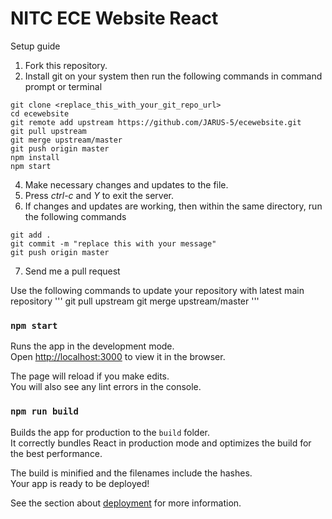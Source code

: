 # NITC ECE Website React

Setup guide

1. Fork this repository.
2. Install git on your system then run the following commands in command prompt or terminal
```
git clone <replace_this_with_your_git_repo_url>
cd ecewebsite
git remote add upstream https://github.com/JARUS-5/ecewebsite.git
git pull upstream
git merge upstream/master
git push origin master
npm install
npm start
```
4. Make necessary changes and updates to the file.
5. Press *ctrl-c* and *Y* to exit the server.
6. If changes and updates are working, then within the same directory, run the following commands 
```
git add .
git commit -m "replace this with your message"
git push origin master
```
7. Send me a pull request

Use the following commands to update your repository with latest main repository
'''
git pull upstream
git merge upstream/master
'''

### `npm start`

Runs the app in the development mode.\
Open [http://localhost:3000](http://localhost:3000) to view it in the browser.

The page will reload if you make edits.\
You will also see any lint errors in the console.

### `npm run build`

Builds the app for production to the `build` folder.\
It correctly bundles React in production mode and optimizes the build for the best performance.

The build is minified and the filenames include the hashes.\
Your app is ready to be deployed!

See the section about [deployment](https://facebook.github.io/create-react-app/docs/deployment) for more information.